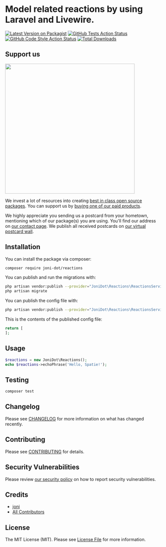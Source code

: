 # Model related reactions by using Laravel and Livewire.

[![Latest Version on Packagist](https://img.shields.io/packagist/v/joni-dot/reactions.svg?style=flat-square)](https://packagist.org/packages/joni-dot/reactions)
[![GitHub Tests Action Status](https://img.shields.io/github/workflow/status/joni-dot/reactions/run-tests?label=tests)](https://github.com/joni-dot/reactions/actions?query=workflow%3Arun-tests+branch%3Amain)
[![GitHub Code Style Action Status](https://img.shields.io/github/workflow/status/joni-dot/reactions/Check%20&%20fix%20styling?label=code%20style)](https://github.com/joni-dot/reactions/actions?query=workflow%3A"Check+%26+fix+styling"+branch%3Amain)
[![Total Downloads](https://img.shields.io/packagist/dt/joni-dot/reactions.svg?style=flat-square)](https://packagist.org/packages/joni-dot/reactions)
## Support us

[<img src="https://github-ads.s3.eu-central-1.amazonaws.com/reactions.jpg?t=1" width="419px" />](https://spatie.be/github-ad-click/reactions)

We invest a lot of resources into creating [best in class open source packages](https://spatie.be/open-source). You can support us by [buying one of our paid products](https://spatie.be/open-source/support-us).

We highly appreciate you sending us a postcard from your hometown, mentioning which of our package(s) you are using. You'll find our address on [our contact page](https://spatie.be/about-us). We publish all received postcards on [our virtual postcard wall](https://spatie.be/open-source/postcards).

## Installation

You can install the package via composer:

```bash
composer require joni-dot/reactions
```

You can publish and run the migrations with:

```bash
php artisan vendor:publish --provider="JoniDot\Reactions\ReactionsServiceProvider" --tag="reactions-migrations"
php artisan migrate
```

You can publish the config file with:
```bash
php artisan vendor:publish --provider="JoniDot\Reactions\ReactionsServiceProvider" --tag="reactions-config"
```

This is the contents of the published config file:

```php
return [
];
```

## Usage

```php
$reactions = new JoniDot\Reactions();
echo $reactions->echoPhrase('Hello, Spatie!');
```

## Testing

```bash
composer test
```

## Changelog

Please see [CHANGELOG](CHANGELOG.md) for more information on what has changed recently.

## Contributing

Please see [CONTRIBUTING](.github/CONTRIBUTING.md) for details.

## Security Vulnerabilities

Please review [our security policy](../../security/policy) on how to report security vulnerabilities.

## Credits

- [joni](https://github.com/joni-dot)
- [All Contributors](../../contributors)

## License

The MIT License (MIT). Please see [License File](LICENSE.md) for more information.
